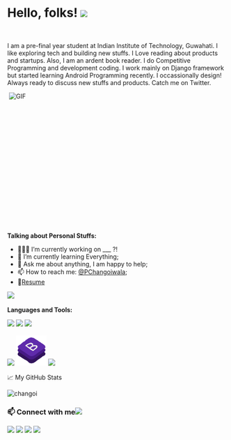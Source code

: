 
# Hello, folks! <img src="https://raw.githubusercontent.com/MartinHeinz/MartinHeinz/master/wave.gif" width="30px">


<br />

I am a pre-final year student at Indian Institute of Technology, Guwahati. I like exploring tech and building new stuffs. I Love reading about products and startups. Also, I am an ardent book reader. I do Competitive Programming and development coding. I work mainly on Django framework but started learning Android Programming recently. I occassionally design! Always ready to discuss new stuffs and products. Catch me on Twitter.


  <img align="right" alt="GIF" src="https://github.com/abhisheknaiidu/abhisheknaiidu/blob/master/code.gif?raw=true" width="500" height="320" />
  
**Talking about Personal Stuffs:**

- 👨🏽‍💻 I’m currently working on ___ ?!
- 🌱 I’m currently learning Everything; 
- 💬 Ask me about anything, I am happy to help;
- 📫 How to reach me: [@PChangoiwala](https://twitter.com/PChangoiwala);
- 📝[Resume](https://drive.google.com/)

![](https://visitor-badge.glitch.me/badge?page_id=PulkitChangoiwala.PulkitChangoiwala)


**Languages and Tools:**  
 
<p align="center">
  <div align="left" >
  <img src="https://raw.githubusercontent.com/ShahriarShafin/ShahriarShafin/main/Assets/html.gif" width="70">
  <img src="https://raw.githubusercontent.com/ShahriarShafin/ShahriarShafin/main/Assets/css.gif" width="70">
  <img src="https://raw.githubusercontent.com/ShahriarShafin/ShahriarShafin/main/Assets/js.webp" width="70">
  </div>
  <br>
  <div align="left">
 <img src="https://raw.githubusercontent.com/ShahriarShafin/ShahriarShafin/main/Assets/git.gif" width="130">
  <img src="https://github.com/PulkitChangoiwala/PulkitChangoiwala/blob/main/Assets/bootstrap.gif" width="70">
  <img src="https://raw.githubusercontent.com/ShahriarShafin/ShahriarShafin/main/Assets/github.webp" width="70">
  </div>
</p>


<!-- TODO-IST:START 
🚧 **My Todoist Stats:**
🏆            
🌸            
✅  
⏳  
-->
<!-- TODO-IST:END -->


📈 My GitHub Stats

<p align="left"> <img src="https://github-readme-stats.vercel.app/api?username=PulkitChangoiwala&show_icons=true&theme=gotham" alt="changoi" />



### 📫 Connect with me<img src="https://raw.githubusercontent.com/ShahriarShafin/ShahriarShafin/main/Assets/handshake.gif" height="32px">
 
<a href="https://www.linkedin.com/in/pulkitchangoiwala/" target="_blank"><img src="https://cdn2.iconfinder.com/data/icons/social-media-2285/512/1_Linkedin_unofficial_colored_svg-128.png" width="40"></a> <a href="https://twitter.com/PChangoiwala" target="_blank" ><img src="https://cdn2.iconfinder.com/data/icons/social-media-2285/512/1_Twitter3_colored_svg-128.png" width="40" ></a> <a href="https://www.facebook.com/pulkitgarg2208/" target="_blank"><img src="https://cdn1.iconfinder.com/data/icons/social-media-2285/512/Colored_Facebook3_svg-128.png" width="40"></a> <a href="mailto:changoiw@iitg.ac.in" target="_blank"><img src="https://image.flaticon.com/icons/svg/281/281769.svg" width="40"></a>
<br>
<br>
























<!--
**PulkitChangoiwala/PulkitChangoiwala** is a ✨ _special_ ✨ repository because its `README.md` (this file) appears on your GitHub profile.

Here are some ideas to get you started:

- 🔭 I’m currently working on ...
- 🌱 I’m currently learning ...
- 👯 I’m looking to collaborate on ...
- 🤔 I’m looking for help with ...
- 💬 Ask me about ...
- 📫 How to reach me: ...
- 😄 Pronouns: ...
- ⚡ Fun fact: ...
-->

